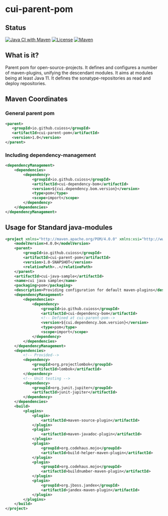 # cui-parent-pom

## Status
[![Java CI with Maven](https://github.com/cuioss/cui-parent-pom/actions/workflows/maven.yml/badge.svg)](https://github.com/cuioss/cui-parent-pom/actions/workflows/maven.yml)
[![License](http://img.shields.io/:license-apache-blue.svg)](http://www.apache.org/licenses/LICENSE-2.0.html)
[![Maven](https://img.shields.io/maven-metadata/v/http/central.maven.org/maven2/com/github/cuioss/cui-parent-pom/maven-metadata.xml.svg)](http://central.maven.org/maven2/com/github/cuioss/cui-parent-pom/)

## What is it?
Parent pom for open-source-projects. It defines and configures a number of maven-plugins, unifying the descendant modules.
It aims at modules being at least Java 11. It defines the sonatype-repositories as read and deploy repositories.

## Maven Coordinates
### General parent pom
```xml
<parent>
   <groupId>io.github.cuioss</groupId>
   <artifactId>cui-parent-pom</artifactId>
   <version>1.0</version>
</parent>
```

### Including dependency-management
```xml
<dependencyManagement>
    <dependencies>
        <dependency>
            <groupId>io.github.cuioss</groupId>
            <artifactId>cui-dependency-bom</artifactId>
            <version>${cui.dependency.bom.version}</version>
            <type>pom</type>
            <scope>import</scope>
        </dependency>
    </dependencies>
</dependencyManagement>
```
## Usage for Standard java-modules
```xml
<project xmlns="http://maven.apache.org/POM/4.0.0" xmlns:xsi="http://www.w3.org/2001/XMLSchema-instance" xsi:schemaLocation="http://maven.apache.org/POM/4.0.0 http://maven.apache.org/xsd/maven-4.0.0.xsd">
    <modelVersion>4.0.0</modelVersion>
    <parent>
        <groupId>io.github.cuioss</groupId>
        <artifactId>cui-parent-pom</artifactId>
        <version>1.0-SNAPSHOT</version>
        <relativePath>..</relativePath>
    </parent>
    <artifactId>cui-java-sample</artifactId>
    <name>cui java sample</name>
    <packaging>pom</packaging>
    <description>Providing configuration for default maven-plugins</description>
    <dependencyManagement>
        <dependencies>
            <dependency>
                <groupId>io.github.cuioss</groupId>
                <artifactId>cui-dependency-bom</artifactId>
                <!-- Defined at cui-parent-pom-->
                <version>${cui.dependency.bom.version}</version>
                <type>pom</type>
                <scope>import</scope>
            </dependency>
        </dependencies>
    </dependencyManagement>
    <dependencies>
        <!-- Provided-->
        <dependency>
            <groupId>org.projectlombok</groupId>
            <artifactId>lombok</artifactId>
        </dependency>
        <!-- Unit testing -->
        <dependency>
            <groupId>org.junit.jupiter</groupId>
            <artifactId>junit-jupiter</artifactId>
        </dependency>
    </dependencies>
    <build>
        <plugins>
            <plugin>
                <artifactId>maven-source-plugin</artifactId>
            </plugin>
            <plugin>
                <artifactId>maven-javadoc-plugin</artifactId>
            </plugin>
            <plugin>
                <groupId>org.codehaus.mojo</groupId>
                <artifactId>build-helper-maven-plugin</artifactId>
            </plugin>
            <plugin>
                <groupId>org.codehaus.mojo</groupId>
                <artifactId>buildnumber-maven-plugin</artifactId>
            </plugin>
            <plugin>
                <groupId>org.jboss.jandex</groupId>
                <artifactId>jandex-maven-plugin</artifactId>
            </plugin>
        </plugins>
    </build>
</project>
```